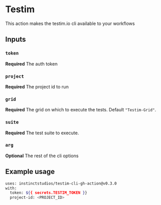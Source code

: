 # Testim

This action makes the testim.io cli available to your workflows

## Inputs

### `token`

**Required** The auth token

### `project`

**Required** The project id to run

### `grid`

**Required** The grid on which to execute the tests. Default `"Testim-Grid"`.

### `suite`

**Required** The test suite to execute.

### `arg`

**Optional** The rest of the cli options

## Example usage

```bash
uses: instinctstudios/testim-cli-gh-action@v0.3.0
with:
  token: ${{ secrets.TESTIM_TOKEN }}
  project-id: <PROJECT_ID>
```
